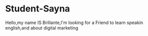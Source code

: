 # Student-Sayna
Hello,my name IS Brillante,I'm looking for a Friend to learn speakin english,and about digital marketing 
